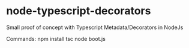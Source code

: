 # node-typescript-decorators
Small proof of concept with Typescript Metadata/Decorators in NodeJs

Commands: 
npm install
tsc
node boot.js

